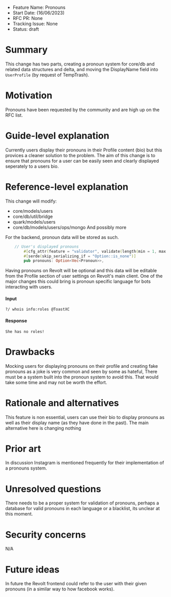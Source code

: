 - Feature Name: Pronouns
- Start Date: (16/06/2023)
- RFC PR: None
- Tracking Issue: None
- Status: draft

# Summary

This change has two parts, creating a pronoun system for core/db and related data structures and delta, and moving the DisplayName field into `UserProfile` (by request of TempTrash). 


# Motivation

Pronouns have been requested by the community and are high up on the RFC list.

# Guide-level explanation

Currently users display their pronouns in their Profile content (bio) but this provices a cleaner solution to the problem. The aim of this change is to ensure that pronouns for a user can be easily seen and clearly displayed seperately to a users bio.

# Reference-level explanation



This change will modify:
- core/models/users
- core/db/util/bridge
- quark/models/users
- core/db/models/users/ops/mongo
  And possibly more

For the backend, pronoun data will be stored as such.
```rust
    // User's displayed pronouns
        #[cfg_attr(feature = "validator", validate(length(min = 1, max = 5)))]
        #[serde(skip_serializing_if = "Option::is_none")]
        pub pronouns: Option<Vec<Pronoun>>,
```

Having pronouns on Revolt will be optional and this data will be editable from the Profile section of user settings on Revolt's main client. One of the major changes this could bring is pronoun specific language for bots interacting with users.

#### Input
```text
?/ whois info:roles @ToastXC
```
#### Response
```text
She has no roles!
```


# Drawbacks

Mocking users for displaying pronouns on their profile and creating fake pronouns as a joke is very common and seen by some as hateful, There must be a system built into the pronoun system to avoid this. That would take some time and may not be worth the effort.

# Rationale and alternatives

This feature is non essential, users can use their bio to display pronouns as well as their display name (as they have done in the past). The main alternative here is changing nothing

# Prior art

In discussion Instagram is mentioned frequently for their implementation of a pronouns system.

# Unresolved questions

There needs to be a proper system for validation of pronouns, perhaps a database for valid pronouns in each language or a blacklist, its unclear at this moment.

# Security concerns

N/A

# Future ideas

In future the Revolt frontend could refer to the user with their given pronouns (in a similar way to how facebook works).
